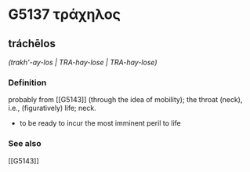 # G5137 τράχηλος

## tráchēlos

_(trakh'-ay-los | TRA-hay-lose | TRA-hay-lose)_

### Definition

probably from [[G5143]] (through the idea of mobility); the throat (neck), i.e., (figuratively) life; neck.

- to be ready to incur the most imminent peril to life

### See also

[[G5143]]

